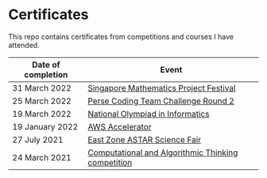 # Certificates

This repo contains certificates from competitions and courses I have attended.

| Date of completion | Event                                                        |
| ------------------ | ------------------------------------------------------------ |
| 31 March 2022      | [Singapore Mathematics Project Festival](./smpf.pdf)         |
| 25 March 2022      | [Perse Coding Team Challenge Round 2](./pctc-round-2.pdf)    |
| 19 March 2022      | [National Olympiad in Informatics](./noi.pdf)                |
| 19 January 2022    | [AWS Accelerator](aws-accelerator.pdf)                       |
| 27 July 2021       | [East Zone ASTAR Science Fair](astar-science-fair.pdf)       |
| 24 March 2021      | [Computational and Algorithmic Thinking competition](cat.pdf) |
